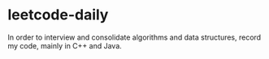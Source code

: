 # leetcode-daily
In order to interview and consolidate algorithms and data structures, record my code, mainly in C++ and Java.
